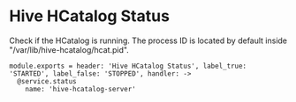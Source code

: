
# Hive HCatalog Status

Check if the HCatalog is running. The process ID is located by default
inside "/var/lib/hive-hcatalog/hcat.pid".

    module.exports = header: 'Hive HCatalog Status', label_true: 'STARTED', label_false: 'STOPPED', handler: ->
      @service.status
        name: 'hive-hcatalog-server'
